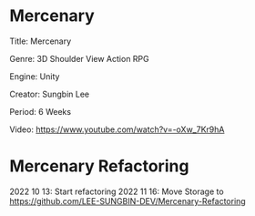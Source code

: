 # Mercenary

Title: Mercenary

Genre: 3D Shoulder View Action RPG

Engine: Unity

Creator: Sungbin Lee

Period: 6 Weeks

Video: https://www.youtube.com/watch?v=-oXw_7Kr9hA


# Mercenary Refactoring
2022 10 13: Start refactoring
2022 11 16: Move Storage to https://github.com/LEE-SUNGBIN-DEV/Mercenary-Refactoring
